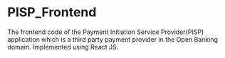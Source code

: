 # PISP_Frontend
The frontend code of the Payment Initiation Service Provider(PISP) application which is a third party payment provider in the Open Banking domain.
Implemented using React JS.
